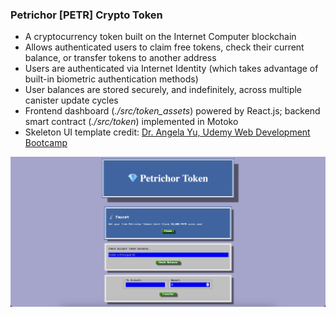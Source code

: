 <h3> Petrichor [PETR] Crypto Token </h3>
<ul> 
  <li> A cryptocurrency token built on the Internet Computer blockchain </li>
  <li> Allows authenticated users to claim free tokens, check their current balance, or transfer tokens to another address </li>
  <li> Users are authenticated via Internet Identity (which takes advantage of built-in biometric authentication methods) </li>
  <li> User balances are stored securely, and indefinitely, across multiple canister update cycles </li>
  <li> Frontend dashboard (<i>./src/token_assets</i>) powered by React.js; backend smart contract (<i>./src/token</i>) implemented in Motoko </li>
    <li> Skeleton UI template credit: 
      <a href="https://www.udemy.com/share/1013gG3@zBviuF2z50UA_envJx9fJx_lMecsLiq4q6zXlQkeRgUkzn9aI8yDnrWVLByo8FYQsQ==/" target="_blank">Dr. Angela Yu, Udemy Web Development Bootcamp</a> 
    </li>
</ul>


![Main Page](petrichor.png)
